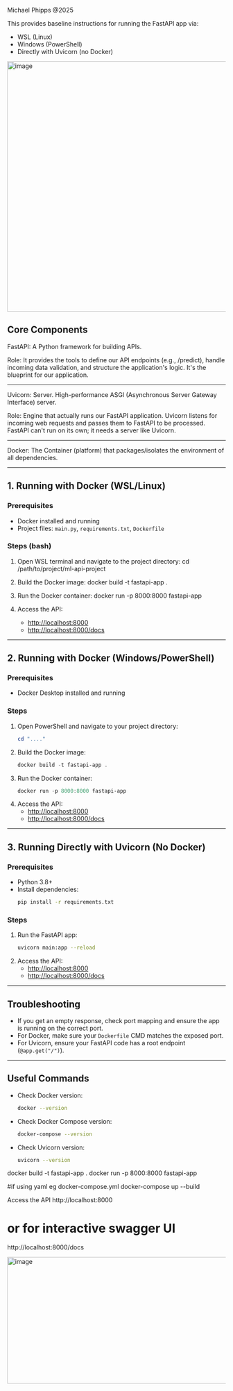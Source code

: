 Michael Phipps @2025

This provides baseline instructions for running the FastAPI app via:
- WSL (Linux)
- Windows (PowerShell)
- Directly with Uvicorn (no Docker)

<img width="1021" height="577" alt="image" src="https://github.com/user-attachments/assets/e7da4e8d-2a39-46a7-8ace-0590ca66f200" />

## Core Components

FastAPI:
A Python framework for building APIs.

Role: It provides the tools to define our API endpoints (e.g., /predict), handle incoming data validation, and structure the application's logic. It's the blueprint for our application.

---------

Uvicorn: 
Server. High-performance ASGI (Asynchronous Server Gateway Interface) server.

Role: Engine that actually runs our FastAPI application. Uvicorn listens for incoming web requests and passes them to FastAPI to be processed. FastAPI can't run on its own; it needs a server like Uvicorn.

--------

Docker:
The Container (platform) that packages/isolates the environment of all dependencies.

---

## 1. Running with Docker (WSL/Linux)

### Prerequisites
- Docker installed and running
- Project files: `main.py`, `requirements.txt`, `Dockerfile`

### Steps (bash)
1. Open WSL terminal and navigate to the project directory:
	cd /path/to/project/ml-api-project

2. Build the Docker image:
	docker build -t fastapi-app .

3. Run the Docker container:
	docker run -p 8000:8000 fastapi-app
    
4. Access the API:
	- [http://localhost:8000](http://localhost:8000)
	- [http://localhost:8000/docs](http://localhost:8000/docs)

---

## 2. Running with Docker (Windows/PowerShell)

### Prerequisites
- Docker Desktop installed and running

### Steps
1. Open PowerShell and navigate to your project directory:
	```powershell
	cd "...."
	```
2. Build the Docker image:
	```powershell
	docker build -t fastapi-app .
	```
3. Run the Docker container:
	```powershell
	docker run -p 8000:8000 fastapi-app
	```
4. Access the API:
	- [http://localhost:8000](http://localhost:8000)
	- [http://localhost:8000/docs](http://localhost:8000/docs)

---

## 3. Running Directly with Uvicorn (No Docker)

### Prerequisites
- Python 3.8+
- Install dependencies:
	```bash
	pip install -r requirements.txt
	```

### Steps
1. Run the FastAPI app:
	```bash
	uvicorn main:app --reload
	```
2. Access the API:
	- [http://localhost:8000](http://localhost:8000)
	- [http://localhost:8000/docs](http://localhost:8000/docs)

---

## Troubleshooting
- If you get an empty response, check port mapping and ensure the app is running on the correct port.
- For Docker, make sure your `Dockerfile` CMD matches the exposed port.
- For Uvicorn, ensure your FastAPI code has a root endpoint (`@app.get("/")`).

---

## Useful Commands
- Check Docker version:
  ```bash
  docker --version
  ```
- Check Docker Compose version:
  ```bash
  docker-compose --version
  ```
- Check Uvicorn version:
  ```bash
  uvicorn --version
  ```


docker build -t fastapi-app .
docker run -p 8000:8000 fastapi-app

#if using yaml eg docker-compose.yml
docker-compose up --build

Access the API
http://localhost:8000

# or for interactive swagger UI
http://localhost:8000/docs

<img width="578" height="292" alt="image" src="https://github.com/user-attachments/assets/003f0511-9669-4714-bd54-3c673c475037" />
